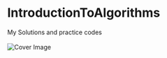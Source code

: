 # IntroductionToAlgorithms
My Solutions and practice codes <br><br>
![Cover Image](https://mitpress.mit.edu/sites/default/files/styles/large_book_cover/http/mitp-content-server.mit.edu%3A18180/books/covers/cover/%3Fcollid%3Dbooks_covers_0%26isbn%3D9780262033848%26type%3D.jpg?itok=0zBreuLA)
